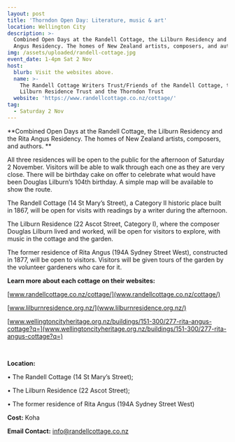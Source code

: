 ```yaml
---
layout: post
title: 'Thorndon Open Day: Literature, music & art'
location: Wellington City
description: >-
  Combined Open Days at the Randell Cottage, the Lilburn Residency and the Rita
  Angus Residency. The homes of New Zealand artists, composers, and authors.
img: /assets/uploaded/randell-cottage.jpg
event_date: 1-4pm Sat 2 Nov
host:
  blurb: Visit the websites above.
  name: >-
    The Randell Cottage Writers Trust/Friends of the Randell Cottage, the
    Lilburn Residence Trust and the Thorndon Trust
  website: 'https://www.randellcottage.co.nz/cottage/'
tag:
  - Saturday 2 Nov
---
```

**Combined Open Days at the Randell Cottage, the Lilburn Residency and the Rita Angus Residency. The homes of New Zealand artists, composers, and authors.**

All three residences will be open to the public for the afternoon of Saturday 2 November.  Visitors will be able to walk through each one as they are very close.  There will be birthday cake on offer to celebrate what would have been Douglas Lilburn’s 104th birthday. A simple map will be available to show the route.  

The Randell Cottage (14 St Mary’s Street), a Category II historic place built in 1867, will be open for visits with readings by a writer during the afternoon.

The Lilburn Residence (22 Ascot Street, Category I), where the composer Douglas Lilburn lived and worked, will be open for visitors to explore, with music in the cottage and the garden.

The former residence of Rita Angus (194A Sydney Street West), constructed in 1877, will be open to visitors.   Visitors will be given tours of the garden by the volunteer gardeners who care for it.  

**Learn more about each cottage on their websites:**

[www.randellcottage.co.nz/cottage/](www.randellcottage.co.nz/cottage/)

[www.lilburnresidence.org.nz/](www.lilburnresidence.org.nz/)

[www.wellingtoncityheritage.org.nz/buildings/151-300/277-rita-angus-cottage?q=](www.wellingtoncityheritage.org.nz/buildings/151-300/277-rita-angus-cottage?q=)

<br>

**Location:** 

•	The Randell Cottage (14 St Mary’s Street); 

•	The Lilburn Residence (22 Ascot Street); 

•	The former residence of Rita Angus (194A Sydney Street West) 

**Cost:** Koha

**Email Contact:** info@randellcottage.co.nz
